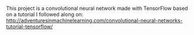 This project is a convolutional neural network made with TensorFlow based on a tutorial I followed along on: http://adventuresinmachinelearning.com/convolutional-neural-networks-tutorial-tensorflow/

